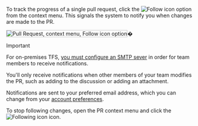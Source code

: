 

To track the progress of a single pull request, click the ![Follow icon](../../work/_img/icons/follow-icon.png) option from the context menu. This signals the system to notify you when changes are made to the PR.  

<img src="../../work/track/_img/follow-pull-request.png" alt="Pull Request, context menu, Follow icon option" style="border: 1px solid #C3C3C3;" />�  

>[!IMPORTANT]
>For on-premises TFS, [you must configure an SMTP sever](/tfs/server/admin/setup-customize-alerts) in order for team members to receive notifications.  

You'll only receive notifications when other members of your team modifies the PR, such as adding to the discussion or adding an attachment. 

Notifications are sent to your preferred email address, which you can change from your [account preferences](../../accounts/account-preferences.md).  

To stop following changes, open the PR context menu and click the ![Following icon](../../work/_img/icons/following-icon.png) icon. 
